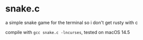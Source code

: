 # snake.c

a simple snake game for the terminal so i don't get rusty with c

compile with `gcc snake.c -lncurses`, tested on macOS 14.5
